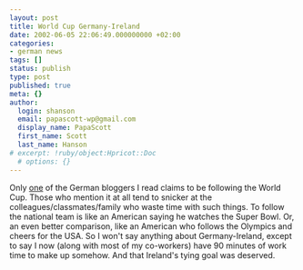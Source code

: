 ```yaml
---
layout: post
title: World Cup Germany-Ireland
date: 2002-06-05 22:06:49.000000000 +02:00
categories:
- german news
tags: []
status: publish
type: post
published: true
meta: {}
author:
  login: shanson
  email: papascott-wp@gmail.com
  display_name: PapaScott
  first_name: Scott
  last_name: Hanson
# excerpt: !ruby/object:Hpricot::Doc
  # options: {}
---
```

<p>Only <a href="http://moorbek.weblogs.com/">one</a> of the German bloggers I read claims to be following the World Cup. Those who mention it at all tend to  snicker at the colleagues/classmates/family who waste time with such things. To follow the national team is like an American saying he watches the Super Bowl. Or, an even better comparison, like an American who follows the Olympics and cheers for the USA. So I won't say anything about Germany-Ireland, except to say I now (along with most of my co-workers) have 90 minutes of work time to make up somehow. And that Ireland's tying goal was deserved.</p>
